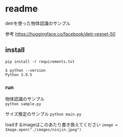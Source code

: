 # readme
detrを使った物体認識のサンプル

参考
https://huggingface.co/facebook/detr-resnet-50

## install
`pip install -r requirements.txt`

```
$ python --version
Python 3.9.5
```

### run

物体認識のサンプル  
`python sample.py`


サイズ推定のサンプル
`python main.py`


loadするimageはこのあたり書き換えてください
`image = Image.open("./images/ninjin.jpeg")`


